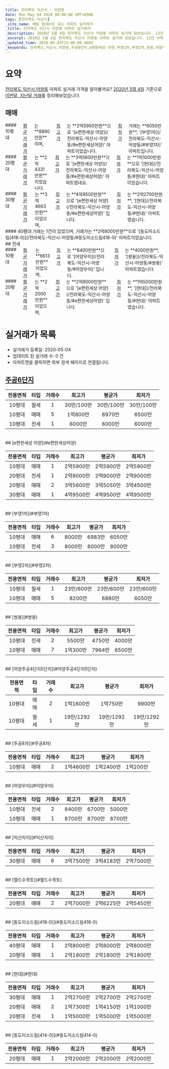 ```yaml
---
title: 전라북도 익산시 - 어양동
date: Mon May 04 2020 00:00:00 GMT+0900
tags: [전라북도-익산시]
_site_name: 매일 업데이트 되는 아파트 실거래가
_title: 전라북도 익산시 어양동 아파트 실거래가
_description: 2020년 5월 4일 전라북도 익산시 어양동 아파트 실거래 정보입니다. 13건 아파트 정보가 있습니다.
_excerpt: 2020년 5월 4일 전라북도 익산시 어양동 아파트 실거래 정보입니다. 13건 아파트 정보가 있습니다.
_updated_time: 2020-05-03T15:00:00.000Z
_keywords: 전라북도,익산시,어양동,주공6단지,e편한세상 어양,부영1차,부영2차,쌍용,어양주공4단지5단지,주공8차,어양우미,익산자이,엘드수목토,동도미소드림(418-0),현대,동도미소드림(414-0)
---
```





# 요약
<ins>전라북도 익산시 어양동</ins> 아파트 실거래 가격을 알아볼까요? <ins>2020년 5월 4일</ins> 기준으로 <ins>이번달, 지난달 거래</ins>를 정리해보았습니다.

## 매매
<div class="container">
<div class="six columns" markdown="1">
#### 10평대
<ins>평균 거래가</ins>는 **8890만원**이며, <ins>최고가</ins>는 **2억5900만원**으로 '[e편한세상 어양](/전라북도-익산시-어양동/#e편한세상어양)' 아파트이었습니다. <ins>최저가</ins> 거래는 **6050만원**, '[부영1차](/전라북도-익산시-어양동/#부영1차)' 아파트입니다.
</div>
<div class="six columns" markdown="1">
#### 20평대
<ins>평균 거래가</ins>는 **2억4331만원**이었습니다. <ins>최고가</ins>는 **3억5600만원**으로 '[e편한세상 어양](/전라북도-익산시-어양동/#e편한세상어양)' 아파트였네요. <ins>최저가</ins>는 **1억1000만원**으로 '[현대](/전라북도-익산시-어양동/#현대)' 아파트이었습니다.
</div>
</div>
<div class="container">
<div class="six columns" markdown="1">
#### 30평대
<ins>평균 거래가</ins>는 **3억4663만원**이었으며, <ins>최고가</ins>는 **4억9500만원**으로 '[e편한세상 어양](/전라북도-익산시-어양동/#e편한세상어양)' 입니다. <ins>최저가</ins>는 **2억2700만원**, '[현대](/전라북도-익산시-어양동/#현대)' 아파트였습니다.
</div>
<div class="six columns" markdown="1">
#### 40평대
거래는 1건이 있었으며, 거래가는 **2억8000만원**으로 '[동도미소드림(418-0)](/전라북도-익산시-어양동/#동도미소드림418-0)' 아파트이었습니다.
</div>
</div>
## 전세
<div class="container">
<div class="six columns" markdown="1">
#### 10평대
<ins>평균 거래가</ins>는 **6613만원**이었으며, <ins>최고가</ins>는 **8400만원**으로 '[어양우미](/전라북도-익산시-어양동/#어양우미)' 입니다. <ins>최저가</ins>는 **4000만원**, '[쌍용](/전라북도-익산시-어양동/#쌍용)' 아파트였습니다.
</div>
<div class="six columns" markdown="1">
#### 20평대
<ins>평균 거래가</ins>는 **2억2000만원**이었으며, <ins>최고가</ins>는 **2억9000만원**으로 '[e편한세상 어양](/전라북도-익산시-어양동/#e편한세상어양)' 입니다. <ins>최저가</ins>는 **1억5000만원**, '[현대](/전라북도-익산시-어양동/#현대)' 아파트였습니다.
</div>
</div>



# 실거래가 목록
- 실거래가 등록일: 2020-05-04
- 업데이트 된 실거래 수: 0 건
- 아파트명을 클릭하면 외부 검색 페이지로 연결됩니다.

## [주공6단지](#주공6단지)

|전용면적|타입|거래수|최고가|평균가|최저가|
|:---:|:---:|:---:|:---:|:---:|:---:|
|10평대|<span class="deal-type-3">월세</span>|1|30만/100만|30만/100만|30만/100만|
|10평대|<span class="deal-type-1">매매</span>|5|1억800만|8970만|6500만|
|10평대|<span class="deal-type-2">전세</span>|1|6000만|6000만|6000만|

<br/>
## [e편한세상 어양](#e편한세상어양)

|전용면적|타입|거래수|최고가|평균가|최저가|
|:---:|:---:|:---:|:---:|:---:|:---:|
|10평대|<span class="deal-type-1">매매</span>|1|2억5900만|2억5900만|2억5900만|
|20평대|<span class="deal-type-2">전세</span>|1|2억9000만|2억9000만|2억9000만|
|20평대|<span class="deal-type-1">매매</span>|2|3억5600만|3억5050만|3억4500만|
|30평대|<span class="deal-type-1">매매</span>|1|4억9500만|4억9500만|4억9500만|

<br/>
## [부영1차](#부영1차)

|전용면적|타입|거래수|최고가|평균가|최저가|
|:---:|:---:|:---:|:---:|:---:|:---:|
|10평대|<span class="deal-type-1">매매</span>|6|8000만|6983만|6050만|
|10평대|<span class="deal-type-2">전세</span>|3|8000만|8000만|8000만|

<br/>
## [부영2차](#부영2차)

|전용면적|타입|거래수|최고가|평균가|최저가|
|:---:|:---:|:---:|:---:|:---:|:---:|
|10평대|<span class="deal-type-3">월세</span>|1|23만/600만|23만/600만|23만/600만|
|10평대|<span class="deal-type-1">매매</span>|5|8200만|6880만|6050만|

<br/>
## [쌍용](#쌍용)

|전용면적|타입|거래수|최고가|평균가|최저가|
|:---:|:---:|:---:|:---:|:---:|:---:|
|10평대|<span class="deal-type-2">전세</span>|2|5500만|4750만|4000만|
|10평대|<span class="deal-type-1">매매</span>|7|1억300만|7964만|6500만|

<br/>
## [어양주공4단지5단지](#어양주공4단지5단지)

|전용면적|타입|거래수|최고가|평균가|최저가|
|:---:|:---:|:---:|:---:|:---:|:---:|
|10평대|<span class="deal-type-1">매매</span>|2|1억1600만|1억750만|9900만|
|10평대|<span class="deal-type-3">월세</span>|1|19만/1292만|19만/1292만|19만/1292만|

<br/>
## [주공8차](#주공8차)

|전용면적|타입|거래수|최고가|평균가|최저가|
|:---:|:---:|:---:|:---:|:---:|:---:|
|10평대|<span class="deal-type-1">매매</span>|2|1억4600만|1억2400만|1억200만|

<br/>
## [어양우미](#어양우미)

|전용면적|타입|거래수|최고가|평균가|최저가|
|:---:|:---:|:---:|:---:|:---:|:---:|
|10평대|<span class="deal-type-2">전세</span>|2|8400만|6700만|5000만|
|10평대|<span class="deal-type-1">매매</span>|1|8700만|8700만|8700만|

<br/>
## [익산자이](#익산자이)

|전용면적|타입|거래수|최고가|평균가|최저가|
|:---:|:---:|:---:|:---:|:---:|:---:|
|30평대|<span class="deal-type-1">매매</span>|6|3억7500만|3억4183만|2억7000만|

<br/>
## [엘드수목토](#엘드수목토)

|전용면적|타입|거래수|최고가|평균가|최저가|
|:---:|:---:|:---:|:---:|:---:|:---:|
|20평대|<span class="deal-type-1">매매</span>|2|2억7000만|2억6225만|2억5450만|

<br/>
## [동도미소드림(418-0)](#동도미소드림418-0)

|전용면적|타입|거래수|최고가|평균가|최저가|
|:---:|:---:|:---:|:---:|:---:|:---:|
|40평대|<span class="deal-type-1">매매</span>|1|2억8000만|2억8000만|2억8000만|
|20평대|<span class="deal-type-1">매매</span>|1|2억1800만|2억1800만|2억1800만|

<br/>
## [현대](#현대)

|전용면적|타입|거래수|최고가|평균가|최저가|
|:---:|:---:|:---:|:---:|:---:|:---:|
|30평대|<span class="deal-type-1">매매</span>|1|2억2700만|2억2700만|2억2700만|
|20평대|<span class="deal-type-1">매매</span>|2|1억7300만|1억4150만|1억1000만|
|20평대|<span class="deal-type-2">전세</span>|1|1억5000만|1억5000만|1억5000만|

<br/>
## [동도미소드림(414-0)](#동도미소드림414-0)

|전용면적|타입|거래수|최고가|평균가|최저가|
|:---:|:---:|:---:|:---:|:---:|:---:|
|20평대|<span class="deal-type-1">매매</span>|1|2억2000만|2억2000만|2억2000만|

<br/>



